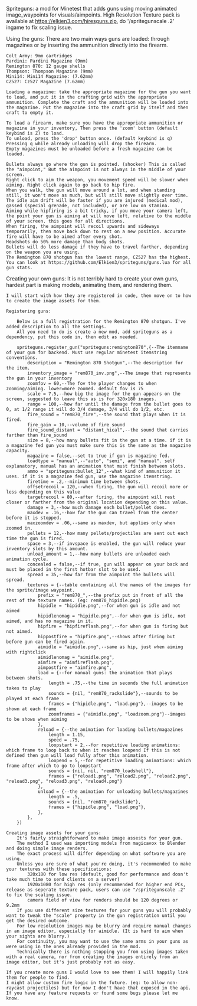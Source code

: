 Spriteguns: a mod for Minetest that adds guns using moving animated image_waypoints for visuals/aimpoints.
High Resolution Texture pack is available at https://elkien3.com/hiresguns.zip, do '/spritegunscale .2' ingame to fix scaling issue.

Using the guns:
	There are two main ways guns are loaded: through magazines or by inserting the ammunition directly into the firearm.

	Colt Army: 9mm cartridges
	Pardini: Pardini Magazine (9mm)
	Remington 870: 12 gauge shells
	Thompson: Thompson Magazine (9mm)
	Mini14: Mini14 Magazine: (7.62mm)
	CZ527: Cz527 Magazine (7.62mm)

	Loading a magazine: take the appropriate magazine for the gun you want to load, and put it in the crafting grid with the appropriate ammunition. Complete the craft and the ammunition will be loaded into the magazine. Put the magazine into the craft grid by itself and then craft to empty it.

	To load a firearm, make sure you have the appropriate ammunition or magazine in your inventory, Then press the 'zoom' button (default keybind is Z) to load.
	To unload, press the 'drop' button once. (default keybind is q)
	Pressing q while already unloading will drop the firearm.
	Empty magazines must be unloaded before a fresh magazine can be loaded.

	Bullets always go where the gun is pointed. (shocker) This is called the "aimpoint," But the aimpoint is not always in the middle of your screen.
	Right click to aim the weapon, you movement speed will be slower when aiming. Right click again to go back to hip fire.
	When you walk, the gun will move around a lot, and when standing still, it won't move as much, but will still move slightly over time.
	The idle aim drift will be faster if you are injured (medical mod), gassed (special grenade, not included), or are low on stamina.
	Aiming while hipfiring is a bit tricky, if you move your camera left, the point your gun is aiming at will move left, relative to the middle of your screen. this goes for all directions.
	When firing, the aimpoint will recoil upwards and sideways temporarily, then move back down to rest on a new position. Accurate fire will have to be aimed after every shot.
	Headshots do 50% more damage than body shots.
	Bullets will do less damage if they have to travel farther, depending on the weapon you are using.
	The Remington 870 shotgun has the lowest range, CZ527 has the highest.
	You can look at https://github.com/Elkien3/spriteguns/guns.lua for all gun stats.
	
Creating your own guns:
	It is not terribly hard to create your own guns, hardest part is making models, animating them, and rendering them.
	
	I will start with how they are registered in code, then move on to how to create the image assets for them.
	
	Registering guns:
	
		Below is a full registration for the Remington 870 shotgun. I've added description to all the settings.
		All you need to do is create a new mod, add spriteguns as a dependency, put this code in, then edit as needed.
		
		spriteguns.register_gun("spriteguns:remington870",{--The itemname of your gun for backend. Must use regular minetest itemstring conventions.
			description = "Remington 870 Shotgun",--The description for the item.
			inventory_image = "rem870_inv.png",--The image that represents the gun in your inventory
			zoomfov = 60,--The fov the player changes to when zooming/aiming. lower=more zoomed. default fov is 75
			scale = 7.5,--how big the image for the gun appears on the screen, suggested to leave this as is for 320x180 images.
			range = 100,--how far until the damage from the bullet goes to 0, at 1/2 range it will do 3/4 damage, 3/4 will do 1/2, etc.
			fire_sound = "rem870_fire",--the sound that plays when it is fired.
			fire_gain = 10,--volume of fire sound
			fire_sound_distant = "distant_hical",--the sound that carries farther than fire_sound
			size = 8,--how many bullets fit in the gun at a time. if it is a magazine fed gun you must make sure this is the same as the magazine capacity.
			magazine = false,--set to true if gun is magazine fed.
			loadtype = "manual",--"auto", "semi", and "manual". self explanatory, manual has an animation that must finish between slots.
			ammo = "spriteguns:bullet_12",--what kind of ammunition it uses. if it is a magazine fed gun, use the magazine itemstring.
			firetime = .2,--minimum time between shots.
			offsetrecoil = 120,--when firing, the gun will recoil more or less depending on this value
			targetrecoil = 80,--after firing, the aimpoint will rest closer or farther from the original location depending on this value.
			damage = 3,--how much damage each bullet/pellet does.
			maxdev = .16,--how far the gun can travel from the center before it is stopped.
			maxzoomdev = .06,--same as maxdev, but applies only when zoomed in.
			pellets = 12,--how many pellets/projectiles are sent out each time the gun is fired.
			space = 3,--if invspace is enabled, the gun will reduce your inventory slots by this amount.
			unload_amount = 1,--how many bullets are unloaded each animation cycle.
			concealed = false,--if true, gun will appear on your back and must be placed in the first hotbar slot to be used.
			spread = 35,--how far from the aimpoint the bullets will spread.
			textures = {--table containing all the names of the images for the sprite/image waypoint.
				prefix = "rem870_",--the prefix put in front of all the rest of the texture names. (eg: rem870_hipidle.png)
				hipidle = "hipidle.png",--for when gun is idle and not aimed
				hipidlenomag = "hipidle.png",--for when gun is idle, not aimed, and has no magazine in it.
				hipfire = "hipfireflash.png",--for when gun is firing but not aimed.
				hippostfire = "hipfire.png",--shows after firing but before gun can be fired again.
				aimidle = "aimidle.png",--same as hip, just when aiming with rightclick
				aimidlenomag = "aimidle.png",
				aimfire = "aimfireflash.png",
				aimpostfire = "aimfire.png",
				load = {--for manual guns: the animation that plays between shots.
					length = .75,--the time in seconds the full animation takes to play
					sounds = {nil, "rem870_rackslide"},--sounds to be played at each frame
					frames = {"hipidle.png", "load.png"},--images to be shown at each frame
					zoomframes = {"aimidle.png", "loadzoom.png"}--images to be shows when aiming
				},
				reload = {--the animation for loading bullets/magazines
					length = 1.15,
					speed = .75,
					loopstart = 2,--for repetitive loading animations: which frame to loop back to when it reaches loopend If this is not defined then gun will load fully after this animation.
					loopend = 5,--for repetitive loading animations: which frame after which to go to loopstart
					sounds = {nil, nil, "rem870_loadshell"},
					frames = {"reload1.png", "reload2.png", "reload2.png", "reload3.png", "reload3.png", "reload4.png"}
				},
				unload = {--the animation for unloading bullets/magazines
					length = .5,
					sounds = {nil, "rem870_rackslide"},
					frames = {"hipidle.png", "load.png"},
				},
			},
		})
		
	Creating image assets for your guns:
		It's fairly straightforward to make image assests for your gun.
		The method I used was importing models from magicavox to Blender and doing simple image renders.
		The exact process will differ depending on what software you are using.
		Unless you are sure of what you're doing, it's recommended to make your textures with these specifications:
			320x180 for low res (default, good for performance and dosn't take much time to send clients on a server)
			1920x1080 for high res (only recommended for higher end PCs, release as seperate texture pack, users can use "/spritegunscale .2" to fix the scaling issue.
			camera field of view for renders should be 120 degrees or 9.2mm
		If you use different size textures for your guns you will probably want to tweak the "scale" property in the gun registration until you get the desired outcome.
		For low resolution images may be blurry and require manual changes in an image editor, especially for aimidle. (It is hard to aim when your sights are blurry.)
		For continuity, you may want to use the same arms in your guns as were using in the ones already provided in the mod.
		Technically there is nothing stopping you from using images taken with a real camera, nor from creating the images entirely from an image editor, but it's just probably not as easy.
		
	If you create more guns I would love to see them! I will happily link them for people to find.
	I might allow custom fire logic in the future. (eg: to allow non-raycast projectiles) but for now I don't have that exposed in the api.
	If you have any feature requests or found some bugs please let me know.